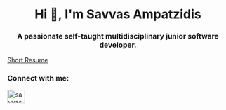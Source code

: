 <h1 align="center">Hi 👋, I'm Savvas Ampatzidis</h1>
<h3 align="center">A passionate self-taught multidisciplinary junior software developer.</h3>
<a href="https://ampatzidissavvas.github.io/3D-resume/">Short Resume</a>

<h3 align="left">Connect with me:</h3>
<p align="left">
<a href="https://linkedin.com/in/savvas-ampatzidis" target="blank"><img align="center" src="https://raw.githubusercontent.com/rahuldkjain/github-profile-readme-generator/master/src/images/icons/Social/linked-in-alt.svg" alt="savvas-ampatzidis" height="30" width="40" /></a>
</p>


